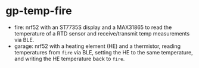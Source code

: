 # gp-temp-fire

- fire: nrf52 with an ST7735S display and a MAX31865 to read the temperature of a RTD sensor and receive/transmit temp measurements via BLE.
- garage: nrf52 with a heating element (HE) and a thermistor, reading temperatures from `fire` via BLE, setting the HE to the same temperature, and writing the HE temperature back to `fire`.
